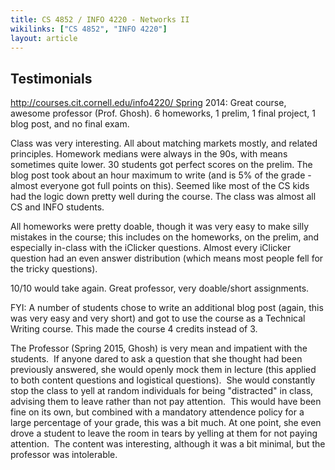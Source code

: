 ```yaml
---
title: CS 4852 / INFO 4220 - Networks II
wikilinks: ["CS 4852", "INFO 4220"]
layout: article
---
```


## Testimonials

http://courses.cit.cornell.edu/info4220/ Spring 2014: Great course, awesome professor (Prof. Ghosh). 6 homeworks, 1 prelim, 1 final project, 1 blog post, and no final exam.

Class was very interesting. All about matching markets mostly, and related principles. Homework medians were always in the 90s, with means sometimes quite lower. 30 students got perfect scores on the prelim. The blog post took about an hour maximum to write (and is 5% of the grade - almost everyone got full points on this). Seemed like most of the CS kids had the logic down pretty well during the course. The class was almost all CS and INFO students.

All homeworks were pretty doable, though it was very easy to make silly mistakes in the course; this includes on the homeworks, on the prelim, and especially in-class with the iClicker questions. Almost every iClicker question had an even answer distribution (which means most people fell for the tricky questions).

10/10 would take again. Great professor, very doable/short assignments.

FYI: A number of students chose to write an additional blog post (again, this was very easy and very short) and got to use the course as a Technical Writing course. This made the course 4 credits instead of 3.

The Professor (Spring 2015, Ghosh) is very mean and impatient with the students.  If anyone dared to ask a question that she thought had been previously answered, she would openly mock them in lecture (this applied to both content questions and logistical questions).  She would constantly stop the class to yell at random individuals for being "distracted" in class, advising them to leave rather than not pay attention.  This would have been fine on its own, but combined with a mandatory attendence policy for a large percentage of your grade, this was a bit much. At one point, she even drove a student to leave the room in tears by yelling at them for not paying attention.  The content was interesting, although it was a bit minimal, but the professor was intolerable.
